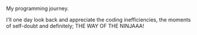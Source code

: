 My programming journey.

I'll one day look back and appreciate the coding inefficiencies, the moments of self-doubt and definitely; THE WAY OF THE NINJAAA!

